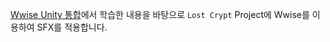 [Wwise Unity 통합](https://www.audiokinetic.com/ko/learning/learn-wwise/wwise-unity-integration)에서 학습한 내용을 바탕으로 `Lost Crypt` Project에 Wwise를 이용하여 SFX를 적용합니다.
